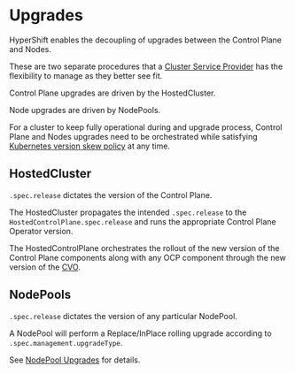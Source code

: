 # Upgrades

HyperShift enables the decoupling of upgrades between the Control Plane and Nodes.

These are two separate procedures that a [Cluster Service Provider](../reference/concepts-and-personas.md#personas) has the flexibility to manage as they better see fit.

Control Plane upgrades are driven by the HostedCluster.

Node upgrades are driven by NodePools.

For a cluster to keep fully operational during and upgrade process, Control Plane and Nodes upgrades need to be orchestrated while satisfying [Kubernetes version skew policy](https://kubernetes.io/releases/version-skew-policy/) at any time.

## HostedCluster

`.spec.release` dictates the version of the Control Plane.

The HostedCluster propagates the intended `.spec.release` to the `HostedControlPlane.spec.release` and runs the appropriate Control Plane Operator version.

The HostedControlPlane orchestrates the rollout of the new version of the Control Plane components along with any OCP component through the new version of the [CVO](https://github.com/openshift/cluster-version-operator).

## NodePools

`.spec.release` dictates the version of any particular NodePool.

A NodePool will perform a Replace/InPlace rolling upgrade according to `.spec.management.upgradeType`.

See [NodePool Upgrades](./automated-machine-management/nodepool-lifecycle.md#upgrades-and-data-propagation) for details.

